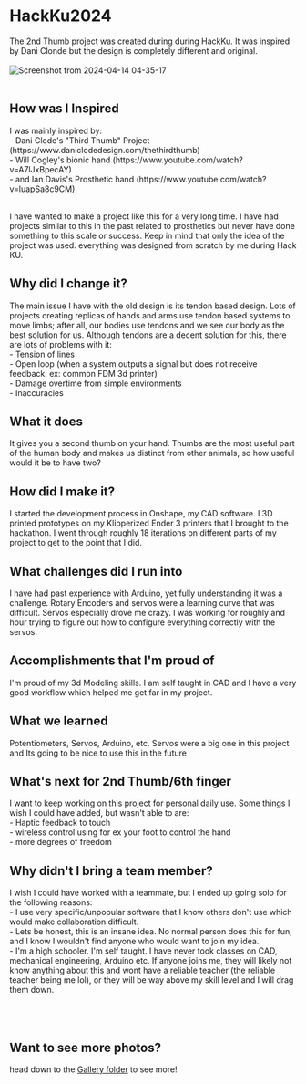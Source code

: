 # HackKu2024
The 2nd Thumb project was created during during HackKu. It was inspired by Dani Clonde but the design is completely different and original.
<br><br>
![Screenshot from 2024-04-14 04-35-17](https://github.com/CharlotteBeLike/HackKu2024---2nd-Thumb-Project/assets/150643227/baa643fd-8540-4d36-91be-6b111d9568a6)
<br><br>
<h2> How was I Inspired </h2>
I was mainly inspired by:<br>
- Dani Clode's "Third Thumb" Project (https://www.daniclodedesign.com/thethirdthumb)<br>
- Will Cogley's bionic hand (https://www.youtube.com/watch?v=A7lJxBpecAY)<br>
- and Ian Davis's Prosthetic hand (https://www.youtube.com/watch?v=luapSa8c9CM)
<br><br>

I have wanted to make a project like this for a very long time. I have had projects similar to this in the past related to prosthetics but never have done something to this scale or success.
Keep in mind that only the idea of the project was used. everything was designed from scratch by me during Hack KU.

<h2> Why did I change it?</h2>
The main issue I have with the old design is its tendon based design. Lots of projects creating replicas of hands and arms use tendon based systems to move limbs; after all, our bodies use tendons and we see our body as the best solution for us. Although tendons are a decent solution for this, there are lots of problems with it:<br>
- Tension of lines<br>
- Open loop (when a system outputs a signal but does not receive feedback. ex: common FDM 3d printer)<br>
- Damage overtime from simple environments<br>
- Inaccuracies<br>

<h2> What it does</h2>
It gives you a second thumb on your hand. Thumbs are the most useful part of the human body and makes us distinct from other animals, so how useful would it be to have two?

<h2> How did I make it?</h2>
I started the development process in Onshape, my CAD software. I 3D printed prototypes on my Klipperized Ender 3 printers that I brought to the hackathon. I went through roughly 18 iterations on different parts of my project to get to the point that I did.

<h2> What challenges did I run into</h2>
I have had past experience with Arduino, yet fully understanding it was a challenge. Rotary Encoders and servos were a learning curve that was difficult.
Servos especially drove me crazy. I was working for roughly and hour trying to figure out how to configure everything correctly with the servos.

<h2> Accomplishments that I'm proud of</h2>
I'm proud of my 3d Modeling skills. I am self taught in CAD and I have a very good workflow which helped me get far in my project.

<h2> What we learned</h2>
Potentiometers, Servos, Arduino, etc.
Servos were a big one in this project and Its going to be nice to use this in the future

<h2> What's next for 2nd Thumb/6th finger</h2>
I want to keep working on this project for personal daily use. Some things I wish I could have added, but wasn't able to are:<br>
- Haptic feedback to touch<br>
- wireless control using for ex your foot to control the hand<br>
- more degrees of freedom<br>

<h2> Why didn't I bring a team member?</h2>
I wish I could have worked with a teammate, but I ended up going solo for the following reasons:<br>
- I use very specific/unpopular software that I know others don't use which would make collaboration difficult.<br>
- Lets be honest, this is an insane idea. No normal person does this for fun, and I know I wouldn't find anyone who would want to join my idea.<br>
- I'm a high schooler. I'm self taught. I have never took classes on CAD, mechanical engineering, Arduino etc. If anyone joins me, they will likely not know anything about this and wont have a reliable teacher (the reliable teacher being me lol), or they will be way above my skill level and I will drag them down.<br>
<br><br><br>
<h2> Want to see more photos?</h2>
head down to the <a href="https://www.klipper3d.org/Overview.html">Gallery folder</a> to see more!
